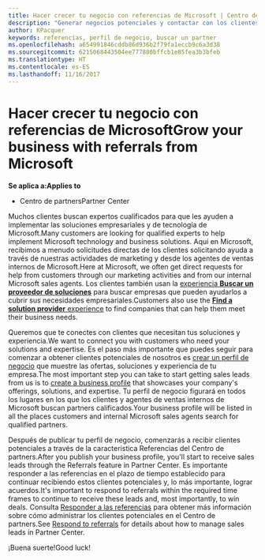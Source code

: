 ```yaml
---
title: Hacer crecer tu negocio con referencias de Microsoft | Centro de partners
description: "Generar negocios potenciales y contactar con los clientes que necesitan ayuda para la implementación de soluciones y productos de Microsoft."
author: KPacquer
keywords: referencias, perfil de negocio, buscar un partner
ms.openlocfilehash: a654991846cddb86d936b2f79fa1eccb9c6a3d38
ms.sourcegitcommit: 6215068443504ee777880bffcb1e85fea3b3bfeb
ms.translationtype: HT
ms.contentlocale: es-ES
ms.lasthandoff: 11/16/2017
---
```

<!-- FWLink:  https://go.microsoft.com/fwlink/?linkid=849775 (top of page) -->

# <a name="grow-your-business-with-referrals-from-microsoft"></a><span data-ttu-id="db6cb-104">Hacer crecer tu negocio con referencias de Microsoft</span><span class="sxs-lookup"><span data-stu-id="db6cb-104">Grow your business with referrals from Microsoft</span></span>

**<span data-ttu-id="db6cb-105">Se aplica a:</span><span class="sxs-lookup"><span data-stu-id="db6cb-105">Applies to</span></span>**

-  <span data-ttu-id="db6cb-106">Centro de partners</span><span class="sxs-lookup"><span data-stu-id="db6cb-106">Partner Center</span></span>

<span data-ttu-id="db6cb-107">Muchos clientes buscan expertos cualificados para que les ayuden a implementar las soluciones empresariales y de tecnología de Microsoft.</span><span class="sxs-lookup"><span data-stu-id="db6cb-107">Many customers are looking for qualified experts to help implement Microsoft technology and business solutions.</span></span> <span data-ttu-id="db6cb-108">Aquí en Microsoft, recibimos a menudo solicitudes directas de los clientes solicitando ayuda a través de nuestras actividades de marketing y desde los agentes de ventas internos de Microsoft.</span><span class="sxs-lookup"><span data-stu-id="db6cb-108">Here at Microsoft, we often get direct requests for help from customers through our marketing activities and from our internal Microsoft sales agents.</span></span> <span data-ttu-id="db6cb-109">Los clientes también usan la [experiencia **Buscar un proveedor de soluciones**](https://www.microsoft.com/solution-providers/search) para buscar empresas que pueden ayudarlos a cubrir sus necesidades empresariales.</span><span class="sxs-lookup"><span data-stu-id="db6cb-109">Customers also use the [**Find a solution provider** experience](https://www.microsoft.com/solution-providers/search) to find companies that can help them meet their business needs.</span></span> 

<span data-ttu-id="db6cb-110">Queremos que te conectes con clientes que necesitan tus soluciones y experiencia.</span><span class="sxs-lookup"><span data-stu-id="db6cb-110">We want to connect you with customers who need your solutions and expertise.</span></span> <span data-ttu-id="db6cb-111">Es el paso más importante que puedes seguir para comenzar a obtener clientes potenciales de nosotros es [crear un perfil de negocio](create-a-marketing-profile.md) que muestre las ofertas, soluciones y experiencia de tu empresa.</span><span class="sxs-lookup"><span data-stu-id="db6cb-111">The most important step you can take to start getting sales leads from us is to [create a business profile](create-a-marketing-profile.md) that showcases your company's offerings, solutions, and expertise.</span></span> <span data-ttu-id="db6cb-112">Tu perfil de negocio figurará en todos los lugares en los que los clientes y agentes de ventas internos de Microsoft buscan partners calificados.</span><span class="sxs-lookup"><span data-stu-id="db6cb-112">Your business profile will be listed in all the places customers and internal Microsoft sales agents search for qualified partners.</span></span> 

 <span data-ttu-id="db6cb-113">Después de publicar tu perfil de negocio, comenzarás a recibir clientes potenciales a través de la característica Referencias del Centro de partners.</span><span class="sxs-lookup"><span data-stu-id="db6cb-113">After you publish your business profile, you'll start to receive sales leads through the Referrals feature in Partner Center.</span></span> <span data-ttu-id="db6cb-114">Es importante responder a las referencias en el plazo de tiempo establecido para continuar recibiendo estos clientes potenciales y, lo más importante, lograr acuerdos.</span><span class="sxs-lookup"><span data-stu-id="db6cb-114">It's important to respond to referrals within the required time frames to continue to receive these leads and, most importantly, to win deals.</span></span> <span data-ttu-id="db6cb-115">Consulta [Responder a las referencias](responding-to-referrals.md) para obtener más información sobre cómo administrar los clientes potenciales en el Centro de partners.</span><span class="sxs-lookup"><span data-stu-id="db6cb-115">See [Respond to referrals](responding-to-referrals.md) for details about how to manage sales leads in Partner Center.</span></span>  

<span data-ttu-id="db6cb-116">¡Buena suerte!</span><span class="sxs-lookup"><span data-stu-id="db6cb-116">Good luck!</span></span>

<!-- 
*  [Analyze your business profile](analyze-your-marketing-profile.md) Regularly review and optimize your business profile to make sure you’re getting in front of your target customers.
-->
